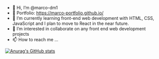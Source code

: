 - 👋 Hi, I’m @marco-dm1
- 👀 Portfolio: https://marco-portfolio.github.io/
- 🌱 I’m currently learning front-end web development with HTML, CSS, JavaScript and I plan to move to React in the near future.
- 💞️ I’m interested in collaborate on any front end web development projects
- 📫 How to reach me ...

[![Anurag's GitHub stats](https://github-readme-stats-idjhuebil-marco-dm1.vercel.app/api?username=marco-dm1)](https://github.com/anuraghazra/github-readme-stats)
